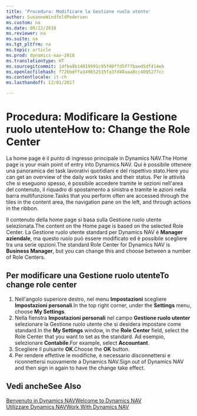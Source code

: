 ```yaml
---
title: 'Procedura: Modificare la Gestione ruolo utente'
author: SusanneWindfeldPedersen
ms.custom: na
ms.date: 09/22/2016
ms.reviewer: na
ms.suite: na
ms.tgt_pltfrm: na
ms.topic: article
ms.prod: dynamics-nav-2018
ms.translationtype: HT
ms.sourcegitcommit: 1dfba8b14019991c95f40ffd5f7fbaed5df414eb
ms.openlocfilehash: f72bbdffa349652535fa3fd48aaa8cc4095277cc
ms.contentlocale: it-ch
ms.lasthandoff: 12/01/2017

---
```


# <a name="how-to-change-the-role-center"></a><span data-ttu-id="f0468-102">Procedura: Modificare la Gestione ruolo utente</span><span class="sxs-lookup"><span data-stu-id="f0468-102">How to: Change the Role Center</span></span>
<span data-ttu-id="f0468-103">La home page è il punto di ingresso principale in Dynamics NAV.</span><span class="sxs-lookup"><span data-stu-id="f0468-103">The Home page is your main point of entry into Dynamics NAV.</span></span> <span data-ttu-id="f0468-104">Qui è possibile ottenere una panoramica dei task lavorativi quotidiani e del rispettivo stato.</span><span class="sxs-lookup"><span data-stu-id="f0468-104">Here you can get an overview of the daily work tasks and their status.</span></span> <span data-ttu-id="f0468-105">Per le attività che si eseguono spesso, è possibile accedere tramite le sezioni nell'area del contenuto, il riquadro di spostamento a sinistra e tramite le azioni nella barra multifunzione.</span><span class="sxs-lookup"><span data-stu-id="f0468-105">Tasks that you perform often are accessed through the tiles in the content area, the navigation pane on the left, and through actions in the ribbon.</span></span>

<span data-ttu-id="f0468-106">Il contenuto della home page si basa sulla Gestione ruolo utente selezionata.</span><span class="sxs-lookup"><span data-stu-id="f0468-106">The content on the Home page is based on the selected Role Center.</span></span> <span data-ttu-id="f0468-107">La Gestione ruolo utente standard per Dynamics NAV è **Manager aziendale**, ma questo ruolo può essere modificato ed è possibile scegliere tra una serie opzioni.</span><span class="sxs-lookup"><span data-stu-id="f0468-107">The standard Role Center for Dynamics NAV is **Business Manager**, but you can change this and choose between a number of Role Centers.</span></span>

## <a name="to-change-role-center"></a><span data-ttu-id="f0468-108">Per modificare una Gestione ruolo utente</span><span class="sxs-lookup"><span data-stu-id="f0468-108">To change role center</span></span>
1. <span data-ttu-id="f0468-109">Nell'angolo superiore destro, nel menu **Impostazioni** scegliere **Impostazioni personali**.</span><span class="sxs-lookup"><span data-stu-id="f0468-109">In the top right corner, under the **Settings** menu, choose **My Settings**.</span></span>
2. <span data-ttu-id="f0468-110">Nella fienstra **Impostazioni personali** nel campo **Gestione ruolo utenter** selezionare la Gestione ruolo utente che si desidera impostare come standard.</span><span class="sxs-lookup"><span data-stu-id="f0468-110">In the **My Settings** window, in the **Role Center** field, select the Role Center that you want to set as the standard.</span></span> <span data-ttu-id="f0468-111">Ad esempio, selezionare **Contabile**.</span><span class="sxs-lookup"><span data-stu-id="f0468-111">For example, select **Accountant**.</span></span>
3. <span data-ttu-id="f0468-112">Scegliere il pulsante **OK**.</span><span class="sxs-lookup"><span data-stu-id="f0468-112">Choose the **OK** button.</span></span>
4. <span data-ttu-id="f0468-113">Per rendere effettive le modifiche, è necessario disconnettersi e riconnettersi nuovamente a Dynamics NAV.</span><span class="sxs-lookup"><span data-stu-id="f0468-113">Sign out of Dynamics NAV and then sign in again to have the change take effect.</span></span>

## <a name="see-also"></a><span data-ttu-id="f0468-114">Vedi anche</span><span class="sxs-lookup"><span data-stu-id="f0468-114">See Also</span></span>
[<span data-ttu-id="f0468-115">Benvenuto in Dynamics NAV</span><span class="sxs-lookup"><span data-stu-id="f0468-115">Welcome to Dynamics NAV</span></span>](across-get-started.md)  
[<span data-ttu-id="f0468-116">Utilizzare Dynamics NAV</span><span class="sxs-lookup"><span data-stu-id="f0468-116">Work With Dynamics NAV</span></span>](ui-work-product.md)  

